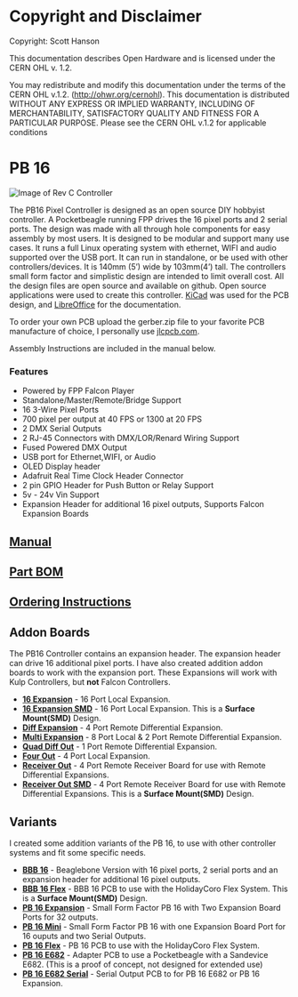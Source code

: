 # Copyright and Disclaimer
Copyright: Scott Hanson

This documentation describes Open Hardware and is licensed under the CERN OHL v. 1.2.

You may redistribute and modify this documentation under the terms of the CERN OHL v.1.2. (http://ohwr.org/cernohl). This documentation is distributed WITHOUT ANY EXPRESS OR IMPLIED WARRANTY, INCLUDING OF MERCHANTABILITY, SATISFACTORY QUALITY AND FITNESS FOR A PARTICULAR PURPOSE. Please see the CERN OHL v.1.2 for applicable conditions

# PB 16

![Image of Rev C Controller](https://github.com/computergeek1507/PB_16/raw/master/PB_16_rev_C.jpg)

The PB16 Pixel Controller is designed as an open source DIY hobbyist controller. A Pocketbeagle running FPP drives the 16 pixel ports and 2 serial ports. The design was made with all through hole components for easy assembly by most users. It is designed to be modular and support many use cases. It runs a full Linux operating system with ethernet, WIFI and audio supported over the USB port. It can run in standalone, or be used with other controllers/devices. It is 140mm (5’) wide by 103mm(4’) tall. The controllers small form factor and simplistic design are intended to limit overall cost. All the design files are open source and available on github. Open source applications were used to create this controller. [KiCad](http://kicad.org/) was used for the PCB design, and [LibreOffice](https://www.libreoffice.org/) for the documentation.

To order your own PCB upload the gerber.zip file to your favorite PCB manufacture of choice, I personally use [jlcpcb.com](https://jlcpcb.com/).

Assembly Instructions are included in the manual below.

### Features
* Powered by FPP Falcon Player
* Standalone/Master/Remote/Bridge Support
* 16 3-Wire Pixel Ports
* 700 pixel per output at 40 FPS or 1300 at 20 FPS
* 2 DMX Serial Outputs
* 2 RJ-45 Connectors with DMX/LOR/Renard Wiring Support
* Fused Powered DMX Output
* USB port for Ethernet,WIFI, or Audio
* OLED Display header
* Adafruit Real Time Clock Header Connector
* 2 pin GPIO Header for Push Button or Relay Support
* 5v - 24v Vin Support
* Expansion Header for additional 16 pixel outputs, Supports Falcon Expansion Boards

## [Manual](https://github.com/computergeek1507/PB_16/raw/master/FPP%20PB16%20Pixel%20Controller%20Manual%20and%20Assembly%20Guide.pdf)

## [Part BOM](https://github.com/computergeek1507/PB_16/raw/master/PB16_Bom.ods)

## [Ordering Instructions](https://github.com/computergeek1507/PB_16/blob/master/JLC_PCB.md)

## Addon Boards

The PB16 Controller contains an expansion header. The expansion header can drive 16 additional pixel ports. I have also created addition addon boards to work with the expansion port. These Expansions will work with Kulp Controllers, but **not** Falcon Controllers.

* [**16 Expansion**](16_Expansion/README.md) - 16 Port Local Expansion.
* [**16 Expansion SMD**](16_Expansion_SMD/README.md) - 16 Port Local Expansion. This is a **Surface Mount(SMD)** Design.
* [**Diff Expansion**](Diff_Expansion/README.md) - 4 Port Remote Differential Expansion.
* [**Multi Expansion**](Multi_Expansion/README.md) - 8 Port Local & 2 Port Remote Differential Expansion.
* [**Quad Diff Out**](Quad_Diff_Out/README.md) - 1 Port Remote Differential Expansion.
* [**Four Out**](Four_Out/README.md) - 4 Port Local Expansion.
* [**Receiver Out**](Receiver_Out/README.md) - 4 Port Remote Receiver Board for use with Remote Differential Expansions.
* [**Receiver Out SMD**](Receiver_Out_SMD/README.md) - 4 Port Remote Receiver Board for use with Remote Differential Expansions. This is a **Surface Mount(SMD)** Design.

## Variants

I created some addition variants of the PB 16, to use with other controller systems and fit some specific needs.

* [**BBB 16**](BBB_16/README.md) - Beaglebone Version with 16 pixel ports, 2 serial ports and an expansion header for additional 16 pixel outputs.
* [**BBB 16 Flex**](BBB_16_Flex/README.md) - BBB 16 PCB to use with the HolidayCoro Flex System. This is a **Surface Mount(SMD)** Design.
* [**PB 16 Expansion**](PB_16_Expansion/README.md) - Small Form Factor PB 16 with Two Expansion Board Ports for 32 outputs.
* [**PB 16 Mini**](PB_16_Mini/README.md) - Small Form Factor PB 16 with one Expansion Board Port for 16 ouputs and two Serial Outputs.
* [**PB 16 Flex**](PB_16_Flex/README.md) - PB 16 PCB to use with the HolidayCoro Flex System.
* [**PB 16 E682**](PB_16_E682/README.md) - Adapter PCB to use a Pocketbeagle with a Sandevice E682. (This is a proof of concept, not designed for extended use)
* [**PB 16 E682 Serial**](PB_16_E682_Serial/README.md) - Serial Output PCB to for PB 16 E682 or PB 16 Expansion.
